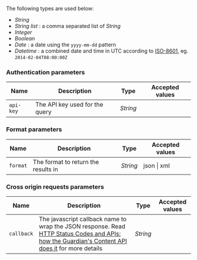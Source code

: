 
The following types are used below:

* *String*
* *String list* : a comma separated list of *String*
* *Integer*
* *Boolean*
* *Date* : a date using the `yyyy-mm-dd` pattern
* *Datetime* : a combined date and time in UTC according to [ISO-8601](http://en.wikipedia.org/wiki/ISO_8601), eg. `2014-02-04T08:00:00Z`

###  Authentication parameters

Name  | Description | Type | Accepted values
----- | ----- | ----------- | ---------------
`api-key` | The API key used for the query | *String*

### Format parameters

Name  | Description | Type | Accepted values
----- | ----- | ----------- | ---------------
`format` |  The format to return the results in | *String* | json \| xml  


### Cross origin requests parameters

Name  | Description | Type | Accepted values
----- | ----- | ----------- | ---------------
`callback` | The javascript callback name to wrap the JSON response. Read [HTTP Status Codes and APIs: how the Guardian's Content API does it](http://www.theguardian.com/info/developer-blog/2012/jul/16/http-status-codes-jsonp) for more details | *String*


